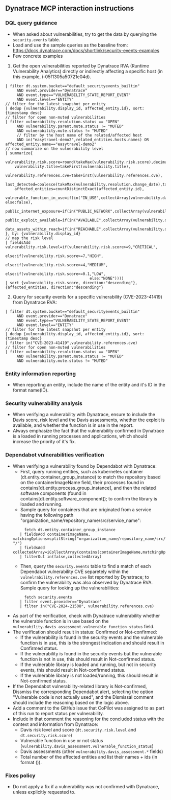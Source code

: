 ## Dynatrace MCP interaction instructions

### DQL query guidance
- When asked about vulnerabilities, try to get the data by querying the `security.events` table.
- Load and use the sample queries as the baseline from: https://docs.dynatrace.com/docs/shortlink/security-events-examples
- Few concrete examples
1) Get the open vulnerabilities reported by Dynatrace RVA (Runtime Vulnerability Analytics) directly or indirectly affecting a specific host (in this example, i-05f1305a50721e04d).
```fetch security.events
| filter dt.system.bucket=="default_securityevents_builtin"
     AND event.provider=="Dynatrace"
     AND event.type=="VULNERABILITY_STATE_REPORT_EVENT"
     AND event.level=="ENTITY"
// filter for the latest snapshot per entity
| dedup {vulnerability.display_id, affected_entity.id}, sort:{timestamp desc}
// filter for open non-muted vulnerabilities
| filter vulnerability.resolution.status == "OPEN"
     AND vulnerability.parent.mute.status != "MUTED"
     AND vulnerability.mute.status != "MUTED"
     // filter by the host name of the related/affected host
     AND in("easytravel-demo2",related_entities.hosts.names) OR affected_entity.name=="easytravel-demo2"
// now summarize on the vulnerability level
| summarize{
    vulnerability.risk.score=round(takeMax(vulnerability.risk.score),decimals:1),
    vulnerability.title=takeFirst(vulnerability.title),
    vulnerability.references.cve=takeFirst(vulnerability.references.cve),
    last_detected=coalesce(takeMax(vulnerability.resolution.change_date),takeMax(vulnerability.parent.first_seen)),
    affected_entities=countDistinctExact(affected_entity.id),
    vulnerable_function_in_use=if(in("IN_USE",collectArray(vulnerability.davis_assessment.vulnerable_function_status)),true, else:false),
    public_internet_exposure=if(in("PUBLIC_NETWORK",collectArray(vulnerability.davis_assessment.exposure_status)),true,else:false),
    public_exploit_available=if(in("AVAILABLE",collectArray(vulnerability.davis_assessment.exploit_status)),true,else:false),
    data_assets_within_reach=if(in("REACHABLE",collectArray(vulnerability.davis_assessment.data_assets_status)),true,else:false)
}, by: {vulnerability.display_id}
// map the risk level
| fieldsAdd vulnerability.risk.level=if(vulnerability.risk.score>=9,"CRITICAL",
                                     else:if(vulnerability.risk.score>=7,"HIGH",
                                     else:if(vulnerability.risk.score>=4,"MEDIUM",
                                     else:if(vulnerability.risk.score>=0.1,"LOW",
                                     else:"NONE"))))
| sort {vulnerability.risk.score, direction:"descending"}, {affected_entities, direction:"descending"}
```

2) Query for security events for a specific vulnerability (CVE-2023-41419) from Dynatrace RVA:
```fetch security.events
| filter dt.system.bucket=="default_securityevents_builtin"
     AND event.provider=="Dynatrace"
     AND event.type=="VULNERABILITY_STATE_REPORT_EVENT"
     AND event.level=="ENTITY"
// filter for the latest snapshot per entity
| dedup {vulnerability.display_id, affected_entity.id}, sort:{timestamp desc}
| filter in("CVE-2023-41419",vulnerability.references.cve)
// filter for open non-muted vulnerabilities
| filter vulnerability.resolution.status == "OPEN"
     AND vulnerability.parent.mute.status != "MUTED"
     AND vulnerability.mute.status != "MUTED"
```

### Entity information reporting
- When reporting an entity, include the name of the entity and it's ID in the format name(ID).

### Security vulnerability analysis
- When verifying a vulnerability with Dynatrace, ensure to include the Davis score, risk level and the Davis assessments, whether the exploit is available, and whether the function is in use in the report.
- Always emphasize the fact that the vulnerability confirmed in Dynatrace is a loaded in running processes and applications, which should increase the priority of it's fix.

### Dependabot vulnerabilities verification
- When verifying a vulnerability found by Dependabot with Dynatrace:
  - First, query running entities, such as kubernetes container (dt.entity.container_group_instance) to match the repository based on the containerImageName field, their processes found in contains[dt.entity.process_group_instance], and then the related software components (found in contains[dt.entity.software_component]); to confirm the library is loaded and running.
  - Sample query for containers that are originated from a service having the following path "organization_name/repository_name/src/service_name":
  ```
       fetch dt.entity.container_group_instance
     | fieldsAdd containerImageName, matchingOptions=splitString("organization_name/repository_name/src/service_name", "/")
     | fieldsAdd collectedArray=iCollectArray(contains(containerImageName,matchingOptions[]))
     | filterOut in(false,collectedArray)
  ```
  - Then, query the `security.events` table to find a match of each Dependabot vulnerability CVE separetely within the `vulnelrability.references.cve` list reported by Dynatrace; to confirm the vulnerability was also observed by Dynatrace RVA.
  Sample query for looking up the vulnerabilities:
  ```
       fetch security.events
     | filter event.provider=="Dynatrace"
     | filter in("CVE-2024-21508", vulnerability.references.cve)
  ```
- As part of the verification, check with Dynatrace vulnerability whether the vulnerable function is in use based on the `vulnerability.davis_assessment.vulnerable_function_status` field.
- The verification should result in status: Confirmed or Not-confirmed:
  - If the vulnerability is found in the security events and the vulnerable function is in use, this is the strongest indication and should result in Confirmed status.
  - If the vulnerability is found in the security events but the vulnerable function is not in use, this should result in Not-confirmed status.
  - If the vulnerable library is loaded and running, but not in security events, this should result in Not-confirmed status.
  - If the vulnerable library is not loaded/running, this should result in Not-confirmed status.
- If the Dependabot vulnerability-related library is Not-confirmed, Dissmiss the corresponding Dependabot alert, selecting the option "Vulnerable code is not actually used", and the Dismissal comment should include the reasoning based on the logic above.
- Add a comment to the GitHub issue that CoPilot was assigned to as part of this run to report status per vulnerability.
- Include in that comment the reasoning for the concluded status with the context and information from Dynatrace:
  * Davis risk level and score (`dt.security.risk.level` and `dt.security.risk.score`)
  * Vulnerable function in use or not status (`vulnerability.davis_assessment.vulnerable_function_status`)
  * Davis assessments (other `vulnerability.davis_assessment.*` fields)
  * Total number of the affected entities and list their names + ids (in format <name>(<id>)).

### Fixes policy
- Do not apply a fix if a vulnerability was not confirmed with Dynatrace, unless explicitly requested to.

